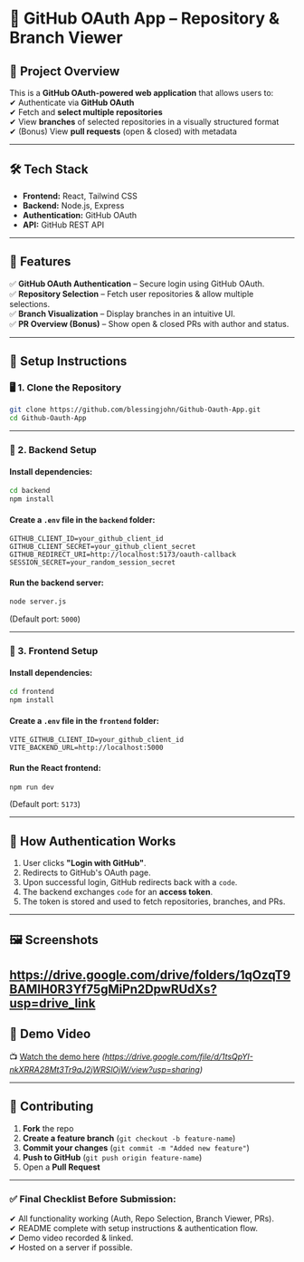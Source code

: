 # 🚀 GitHub OAuth App – Repository & Branch Viewer

## 📌 Project Overview

This is a **GitHub OAuth-powered web application** that allows users to:  
✔ Authenticate via **GitHub OAuth**  
✔ Fetch and **select multiple repositories**  
✔ View **branches** of selected repositories in a visually structured format  
✔ (Bonus) View **pull requests** (open & closed) with metadata

---

## 🛠 Tech Stack

- **Frontend:** React, Tailwind CSS
- **Backend:** Node.js, Express
- **Authentication:** GitHub OAuth
- **API:** GitHub REST API

---

## 🎯 Features

✅ **GitHub OAuth Authentication** – Secure login using GitHub OAuth.  
✅ **Repository Selection** – Fetch user repositories & allow multiple selections.  
✅ **Branch Visualization** – Display branches in an intuitive UI.  
✅ **PR Overview (Bonus)** – Show open & closed PRs with author and status.

---

## 🚀 Setup Instructions

### 🖥 1. Clone the Repository

```bash
git clone https://github.com/blessingjohn/Github-Oauth-App.git
cd Github-Oauth-App
```

---

### 📌 2. Backend Setup

#### Install dependencies:

```bash
cd backend
npm install
```

#### Create a `.env` file in the `backend` folder:

```plaintext
GITHUB_CLIENT_ID=your_github_client_id
GITHUB_CLIENT_SECRET=your_github_client_secret
GITHUB_REDIRECT_URI=http://localhost:5173/oauth-callback
SESSION_SECRET=your_random_session_secret
```

#### Run the backend server:

```bash
node server.js
```

(Default port: `5000`)

---

### 🎨 3. Frontend Setup

#### Install dependencies:

```bash
cd frontend
npm install
```

#### Create a `.env` file in the `frontend` folder:

```plaintext
VITE_GITHUB_CLIENT_ID=your_github_client_id
VITE_BACKEND_URL=http://localhost:5000
```

#### Run the React frontend:

```bash
npm run dev
```

(Default port: `5173`)

---

## 🔑 How Authentication Works

1. User clicks **"Login with GitHub"**.
2. Redirects to GitHub's OAuth page.
3. Upon successful login, GitHub redirects back with a `code`.
4. The backend exchanges `code` for an **access token**.
5. The token is stored and used to fetch repositories, branches, and PRs.

---

## 🖼 Screenshots

https://drive.google.com/drive/folders/1qOzqT9BAMIH0R3Yf75gMiPn2DpwRUdXs?usp=drive_link
---

## 🎥 Demo Video

📺 [Watch the demo here](https://drive.google.com/file/d/1tsQpYI-nkXRRA28Mt3Tr9aJ2jWRSlOjW/view?usp=sharing) _(https://drive.google.com/file/d/1tsQpYI-nkXRRA28Mt3Tr9aJ2jWRSlOjW/view?usp=sharing)_

---

## 🤝 Contributing

1. **Fork** the repo
2. **Create a feature branch** (`git checkout -b feature-name`)
3. **Commit your changes** (`git commit -m "Added new feature"`)
4. **Push to GitHub** (`git push origin feature-name`)
5. Open a **Pull Request**

---

### ✅ Final Checklist Before Submission:

✔ All functionality working (Auth, Repo Selection, Branch Viewer, PRs).  
✔ README complete with setup instructions & authentication flow.  
✔ Demo video recorded & linked.  
✔ Hosted on a server if possible.
